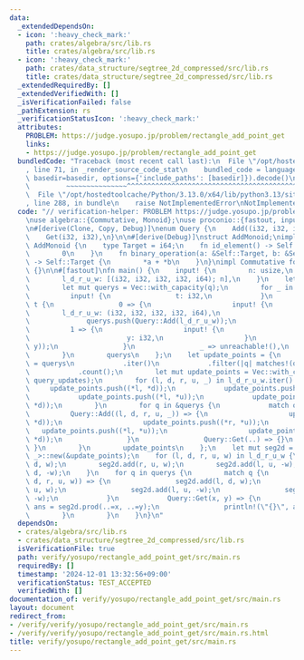 ```yaml
---
data:
  _extendedDependsOn:
  - icon: ':heavy_check_mark:'
    path: crates/algebra/src/lib.rs
    title: crates/algebra/src/lib.rs
  - icon: ':heavy_check_mark:'
    path: crates/data_structure/segtree_2d_compressed/src/lib.rs
    title: crates/data_structure/segtree_2d_compressed/src/lib.rs
  _extendedRequiredBy: []
  _extendedVerifiedWith: []
  _isVerificationFailed: false
  _pathExtension: rs
  _verificationStatusIcon: ':heavy_check_mark:'
  attributes:
    PROBLEM: https://judge.yosupo.jp/problem/rectangle_add_point_get
    links:
    - https://judge.yosupo.jp/problem/rectangle_add_point_get
  bundledCode: "Traceback (most recent call last):\n  File \"/opt/hostedtoolcache/Python/3.13.0/x64/lib/python3.13/site-packages/onlinejudge_verify/documentation/build.py\"\
    , line 71, in _render_source_code_stat\n    bundled_code = language.bundle(stat.path,\
    \ basedir=basedir, options={'include_paths': [basedir]}).decode()\n          \
    \         ~~~~~~~~~~~~~~~^^^^^^^^^^^^^^^^^^^^^^^^^^^^^^^^^^^^^^^^^^^^^^^^^^^^^^^^^^^^^^^^^^\n\
    \  File \"/opt/hostedtoolcache/Python/3.13.0/x64/lib/python3.13/site-packages/onlinejudge_verify/languages/rust.py\"\
    , line 288, in bundle\n    raise NotImplementedError\nNotImplementedError\n"
  code: "// verification-helper: PROBLEM https://judge.yosupo.jp/problem/rectangle_add_point_get\n\
    \nuse algebra::{Commutative, Monoid};\nuse proconio::{fastout, input};\nuse segtree_2d_compressed::SegTree2DCompressed;\n\
    \n#[derive(Clone, Copy, Debug)]\nenum Query {\n    Add((i32, i32, i32, i32, i64)),\n\
    \    Get(i32, i32),\n}\n\n#[derive(Debug)]\nstruct AddMonoid;\nimpl Monoid for\
    \ AddMonoid {\n    type Target = i64;\n    fn id_element() -> Self::Target {\n\
    \        0\n    }\n    fn binary_operation(a: &Self::Target, b: &Self::Target)\
    \ -> Self::Target {\n        *a + *b\n    }\n}\nimpl Commutative for AddMonoid\
    \ {}\n\n#[fastout]\nfn main() {\n    input! {\n        n: usize,\n        q: usize,\n\
    \        l_d_r_u_w: [(i32, i32, i32, i32, i64); n],\n    }\n    let querys = {\n\
    \        let mut querys = Vec::with_capacity(q);\n        for _ in 0..q {\n  \
    \          input! {\n                t: i32,\n            }\n            match\
    \ t {\n                0 => {\n                    input! {\n                \
    \        l_d_r_u_w: (i32, i32, i32, i32, i64),\n                    }\n      \
    \              querys.push(Query::Add(l_d_r_u_w));\n                }\n      \
    \          1 => {\n                    input! {\n                        x: i32,\n\
    \                        y: i32,\n                    }\n                    querys.push(Query::Get(x,\
    \ y));\n                }\n                _ => unreachable!(),\n            }\n\
    \        }\n        querys\n    };\n    let update_points = {\n        let query_updates\
    \ = querys\n            .iter()\n            .filter(|q| matches!(q, Query::Add(..)))\n\
    \            .count();\n        let mut update_points = Vec::with_capacity(n +\
    \ query_updates);\n        for (l, d, r, u, _) in l_d_r_u_w.iter() {\n       \
    \     update_points.push((*l, *d));\n            update_points.push((*r, *u));\n\
    \            update_points.push((*l, *u));\n            update_points.push((*r,\
    \ *d));\n        }\n        for q in &querys {\n            match q {\n      \
    \          Query::Add((l, d, r, u, _)) => {\n                    update_points.push((*l,\
    \ *d));\n                    update_points.push((*r, *u));\n                 \
    \   update_points.push((*l, *u));\n                    update_points.push((*r,\
    \ *d));\n                }\n                Query::Get(..) => {}\n           \
    \ }\n        }\n        update_points\n    };\n    let mut seg2d = SegTree2DCompressed::<AddMonoid,\
    \ _>::new(&update_points);\n    for (l, d, r, u, w) in l_d_r_u_w {\n        seg2d.add(l,\
    \ d, w);\n        seg2d.add(r, u, w);\n        seg2d.add(l, u, -w);\n        seg2d.add(r,\
    \ d, -w);\n    }\n    for q in querys {\n        match q {\n            Query::Add((l,\
    \ d, r, u, w)) => {\n                seg2d.add(l, d, w);\n                seg2d.add(r,\
    \ u, w);\n                seg2d.add(l, u, -w);\n                seg2d.add(r, d,\
    \ -w);\n            }\n            Query::Get(x, y) => {\n                let\
    \ ans = seg2d.prod(..=x, ..=y);\n                println!(\"{}\", ans);\n    \
    \        }\n        }\n    }\n}\n"
  dependsOn:
  - crates/algebra/src/lib.rs
  - crates/data_structure/segtree_2d_compressed/src/lib.rs
  isVerificationFile: true
  path: verify/yosupo/rectangle_add_point_get/src/main.rs
  requiredBy: []
  timestamp: '2024-12-01 13:32:56+09:00'
  verificationStatus: TEST_ACCEPTED
  verifiedWith: []
documentation_of: verify/yosupo/rectangle_add_point_get/src/main.rs
layout: document
redirect_from:
- /verify/verify/yosupo/rectangle_add_point_get/src/main.rs
- /verify/verify/yosupo/rectangle_add_point_get/src/main.rs.html
title: verify/yosupo/rectangle_add_point_get/src/main.rs
---
```

